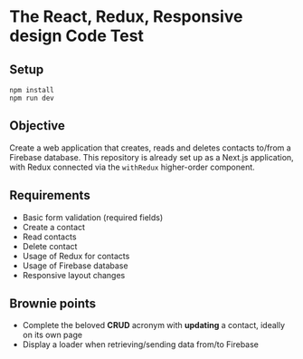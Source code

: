 # The React, Redux, Responsive design Code Test

## Setup

```
npm install
npm run dev
```

## Objective

Create a web application that creates, reads and deletes contacts to/from a Firebase database.
This repository is already set up as a Next.js application, with Redux connected via the `withRedux` 
higher-order component.

## Requirements

- Basic form validation (required fields)
- Create a contact
- Read contacts
- Delete contact
- Usage of Redux for contacts
- Usage of Firebase database
- Responsive layout changes

## Brownie points

- Complete the beloved **CRUD** acronym with **updating** a contact, ideally on its own page
- Display a loader when retrieving/sending data from/to Firebase
